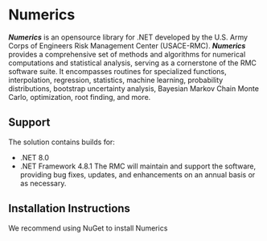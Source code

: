 # Numerics
***Numerics*** is an opensource library for .NET developed by the U.S. Army Corps of Engineers Risk Management Center (USACE-RMC). ***Numerics*** provides a comprehensive set of methods and algorithms for numerical computations and statistical analysis, serving as a cornerstone of the RMC software suite. It encompasses routines for specialized functions, interpolation, regression, statistics, machine learning, probability distributions, bootstrap uncertainty analysis, Bayesian Markov Chain Monte Carlo, optimization, root finding, and more.

## Support
The solution contains builds for:
* .NET 8.0
* .NET Framework 4.8.1
The RMC will maintain and support the software, providing bug fixes, updates, and enhancements on an annual basis or as necessary. 

## Installation Instructions
We recommend using NuGet to install Numerics
